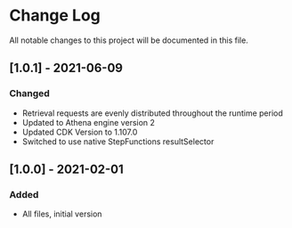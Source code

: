 # Change Log

All notable changes to this project will be documented in this file.

## [1.0.1] - 2021-06-09
### Changed
- Retrieval requests are evenly distributed throughout the runtime period
- Updated to Athena engine version 2
- Updated CDK Version to 1.107.0
- Switched to use native StepFunctions resultSelector

## [1.0.0] - 2021-02-01
### Added
- All files, initial version
